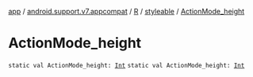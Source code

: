 [app](../../../index.md) / [android.support.v7.appcompat](../../index.md) / [R](../index.md) / [styleable](index.md) / [ActionMode_height](./-action-mode_height.md)

# ActionMode_height

`static val ActionMode_height: `[`Int`](https://kotlinlang.org/api/latest/jvm/stdlib/kotlin/-int/index.html)
`static val ActionMode_height: `[`Int`](https://kotlinlang.org/api/latest/jvm/stdlib/kotlin/-int/index.html)